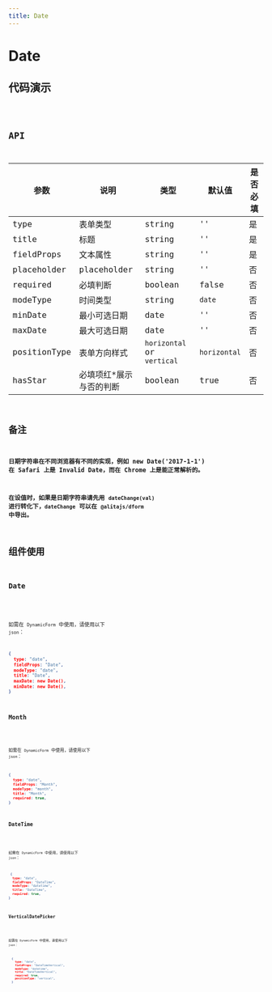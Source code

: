 ```yaml
---
title: Date
---
```


# Date

## 代码演示

<code src="./demo/index.tsx" />

## API

| 参数         | 说明                    | 类型                       | 默认值       | 是否必填 |
| ------------ | ----------------------- | -------------------------- | ------------ | -------- |
| type         | 表单类型                | string                     | ''           | 是       |
| title        | 标题                    | string                     | ''           | 是       |
| fieldProps   | 文本属性                | string                     | ''           | 是       |
| placeholder  | placeholder             | string                     | ''           | 否       |
| required     | 必填判断                | boolean                    | false        | 否       |
| modeType     | 时间类型                | string                     | `date`       | 否       |
| minDate      | 最小可选日期            | date                       | ''           | 否       |
| maxDate      | 最大可选日期            | date                       | ''           | 否       |
| positionType | 表单方向样式            | `horizontal` or `vertical` | `horizontal` | 否       |
| hasStar      | 必填项红*展示与否的判断 | boolean                    | true         | 否       |

## 备注

**日期字符串在不同浏览器有不同的实现，例如 new Date('2017-1-1') 在 Safari 上是 Invalid Date，而在 Chrome 上是能正常解析的。**

**在设值时，如果是日期字符串请先用 `dateChange(val)` 进行转化下，`dateChange` 可以在 `@alitajs/dform` 中导出。**

## 组件使用

### Date

<code src="./demo/date.tsx" />

如需在 `DynamicForm` 中使用，请使用以下 `json`：

```json
{
  type: "date",
  fieldProps: "Date",
  modeType: "date",
  title: "Date",
  maxDate: new Date(),
  minDate: new Date(),
}
```

### Month

<code src="./demo/month.tsx" />

如需在 `DynamicForm` 中使用，请使用以下 `json`：

```json
{
  type: "date",
  fieldProps: "Month",
  modeType: "month",
  title: "Month",
  required: true,
}
```

### DateTime

<code src="./demo/datetime.tsx" />

如需在 `DynamicForm` 中使用，请使用以下 `json`：

```json
 {
  type: "date",
  fieldProps: "DateTime",
  modeType: "datetime",
  title: "DateTime",
  required: true,
}
```

### VerticalDatePicker

<code src="./demo/verticalDatePicker.tsx" />

如需在 `DynamicForm` 中使用，请使用以下 `json`：

```json
  {
    type: "date",
    fieldProps: "DateTimeVertical",
    modeType: "datetime",
    title: "DateTimeVertical",
    required: true,
    positionType: "vertical",
  }
```
